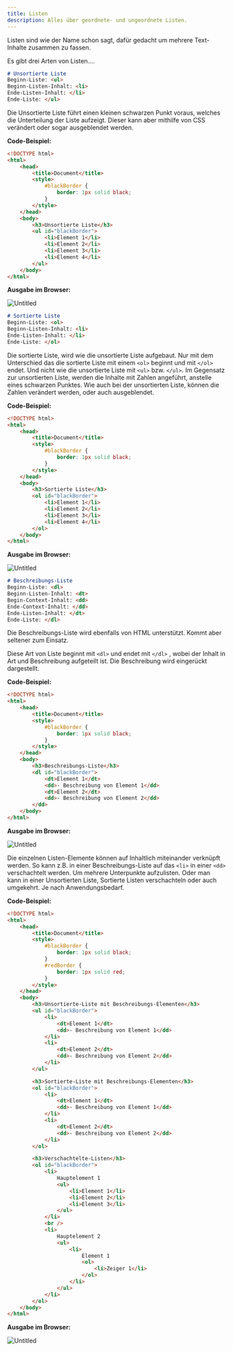 ```yaml
---
title: Listen
description: Alles über geordnete- und ungeordnete Listen.
---
```


Listen sind wie der Name schon sagt, dafür gedacht um mehrere Text-Inhalte zusammen zu fassen.

Es gibt drei Arten von Listen….

```markdown
# Unsortierte Liste
Beginn-Liste: <ul>
Beginn-Listen-Inhalt: <li>
Ende-Listen-Inhalt: </li>
Ende-Liste: </ul>
```

Die Unsortierte Liste führt einen kleinen schwarzen Punkt voraus, welches die Unterteilung der Liste aufzeigt. Dieser kann aber mithilfe von CSS verändert oder sogar ausgeblendet werden.

**Code-Beispiel:**

```html
<!DOCTYPE html>
<html>
    <head>
        <title>Document</title>
        <style>
            #blackBorder {
                border: 1px solid black;
            }
        </style>
    </head>
    <body>
        <h3>Unsortierte Liste</h3>
        <ul id="blackBorder">
            <li>Element 1</li>
            <li>Element 2</li>
            <li>Element 3</li>
            <li>Element 4</li>
        </ul>
    </body>
</html>
```

**Ausgabe im Browser:**

![Untitled](1%203%203%20Listen%2066c0cdfe29e94f258637753a1da770b4/Untitled.png)

```markdown
# Sortierte Liste
Beginn-Liste: <ol>
Beginn-Listen-Inhalt: <li>
Ende-Listen-Inhalt: </li>
Ende-Liste: </ol>
```

Die sortierte Liste, wird wie die unsortierte Liste aufgebaut. Nur mit dem Unterschied das die sortierte Liste mit einem `<ol>` beginnt und mit `</ol>` endet. Und nicht wie die unsortierte Liste mit `<ul>` bzw. `</ul>`. Im Gegensatz zur unsortierten Liste, werden die Inhalte mit Zahlen angeführt, anstelle eines schwarzen Punktes. Wie auch bei der unsortierten Liste, können die Zahlen verändert werden, oder auch ausgeblendet.

**Code-Beispiel:**

```html
<!DOCTYPE html>
<html>
    <head>
        <title>Document</title>
        <style>
            #blackBorder {
                border: 1px solid black;
            }
        </style>
    </head>
    <body>
        <h3>Sortierte Liste</h3>
        <ol id="blackBorder">
            <li>Element 1</li>
            <li>Element 2</li>
            <li>Element 3</li>
            <li>Element 4</li>
        </ol>
    </body>
</html>
```

**Ausgabe im Browser:**

![Untitled](1%203%203%20Listen%2066c0cdfe29e94f258637753a1da770b4/Untitled%201.png)

```markdown
# Beschreibungs-Liste
Beginn-Liste: <dl>
Beginn-Listen-Inhalt: <dt>
Begin-Context-Inhalt: <dd>
Ende-Context-Inhalt: </dd>
Ende-Listen-Inhalt: </dt>
Ende-Liste: </dl>
```

Die Beschreibungs-Liste wird ebenfalls von HTML unterstützt. Kommt aber seltener zum Einsatz.

Diese Art von Liste beginnt mit `<dl>` und endet mit `</dl>` , wobei der Inhalt in Art und Beschreibung aufgeteilt ist. Die Beschreibung wird eingerückt dargestellt.

**Code-Beispiel:**

```html
<!DOCTYPE html>
<html>
    <head>
        <title>Document</title>
        <style>
            #blackBorder {
                border: 1px solid black;
            }
        </style>
    </head>
    <body>
        <h3>Beschreibungs-Liste</h3>
        <dl id="blackBorder">
            <dt>Element 1</dt>
            <dd>- Beschreibung von Element 1</dd>
            <dt>Element 2</dt>
            <dd>- Beschreibung von Element 2</dd>
        </dd>
    </body>
</html>
```

**Ausgabe im Browser:**

![Untitled](1%203%203%20Listen%2066c0cdfe29e94f258637753a1da770b4/Untitled%202.png)

Die einzelnen Listen-Elemente können auf Inhaltlich miteinander verknüpft werden. So kann z.B. in einer Beschreibungs-Liste auf das `<li>` in einer `<dd>` verschachtelt werden. Um mehrere Unterpunkte aufzulisten. Oder man kann in einer Unsortierten Liste, Sortierte Listen verschachteln oder auch umgekehrt. Je nach Anwendungsbedarf.

**Code-Beispiel:**

```html
<!DOCTYPE html>
<html>
    <head>
        <title>Document</title>
        <style>
            #blackBorder {
                border: 1px solid black;
            }
            #redBorder {
                border: 1px solid red;
            }
        </style>
    </head>
    <body>
        <h3>Unsortierte-Liste mit Beschreibungs-Elementen</h3>
        <ul id="blackBorder">
            <li>
                <dt>Element 1</dt>
                <dd>- Beschreibung von Element 1</dd>
            </li>
            <li>
                <dt>Element 2</dt>
                <dd>- Beschreibung von Element 2</dd>
            </li>
        </ul>

        <h3>Sortierte-Liste mit Beschreibungs-Elementen</h3>
        <ol id="blackBorder">
            <li>
                <dt>Element 1</dt>
                <dd>- Beschreibung von Element 1</dd>
            </li>
            <li>
                <dt>Element 2</dt>
                <dd>- Beschreibung von Element 2</dd>
            </li>
        </ol>

        <h3>Verschachtelte-Listen</h3>
        <ol id="blackBorder">
            <li>
                Hauptelement 1
                <ul>
                    <li>Element 1</li>
                    <li>Element 2</li>
                    <li>Element 3</li>
                </ul>
            </li>
            <br />
            <li>
                Hauptelement 2
                <ul>
                    <li>
                        Element 1
                        <ol>
                            <li>Zeiger 1</li>
                        </ol>
                    </li>
                </ul>
            </li>
        </ol>
    </body>
</html>
```

**Ausgabe im Browser:**

![Untitled](1%203%203%20Listen%2066c0cdfe29e94f258637753a1da770b4/Untitled%203.png)